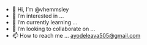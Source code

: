 - 👋 Hi, I’m @vhemmsley
- 👀 I’m interested in ...
- 🌱 I’m currently learning ...
- 💞️ I’m looking to collaborate on ...
- 📫 How to reach me ... ayodeleava505@gmail.com

<!---
vhemmsley/vhemmsley is a ✨ special ✨ repository because its `README.md` (this file) appears on your GitHub profile.
You can click the Preview link to take a look at your changes.
--->
